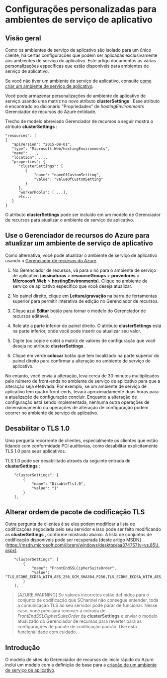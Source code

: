 <properties
    pageTitle="Configurações personalizadas para ambientes de serviço de aplicativo"
    description="Configurações personalizadas para ambientes de serviço de aplicativo"
    services="app-service"
    documentationCenter=""
    authors="stefsch"
    manager="nirma"
    editor=""/>

<tags
    ms.service="app-service"
    ms.workload="na"
    ms.tgt_pltfrm="na"
    ms.devlang="na"
    ms.topic="article"
    ms.date="08/22/2016"
    ms.author="stefsch"/>

# <a name="custom-configuration-settings-for-app-service-environments"></a>Configurações personalizadas para ambientes de serviço de aplicativo

## <a name="overview"></a>Visão geral ##
Como os ambientes de serviço de aplicativo são isolado para um único cliente, há certas configurações que podem ser aplicadas exclusivamente aos ambientes de serviço do aplicativo. Este artigo documentos as várias personalizações específicas que estão disponíveis para ambientes de serviço de aplicativo.

Se você não tiver um ambiente de serviço de aplicativo, consulte [como criar um ambiente de serviço de aplicativo](app-service-web-how-to-create-an-app-service-environment.md).

Você pode armazenar personalizações de ambiente de aplicativo de serviço usando uma matriz no novo atributo **clusterSettings** . Esse atributo é encontrado no dicionário "Propriedades" de *hostingEnvironments* Gerenciador de recursos do Azure entidade.

Trecho de modelo abreviado Gerenciador de recursos a seguir mostra o atributo **clusterSettings** :


    "resources": [
    {
       "apiVersion": "2015-08-01",
       "type": "Microsoft.Web/hostingEnvironments",
       "name": ...,
       "location": ...,
       "properties": {
          "clusterSettings": [
             {
                 "name": "nameOfCustomSetting",
                 "value": "valueOfCustomSetting"
             }
          ],
          "workerPools": [ ...],
          etc...
       }
    }

O atributo **clusterSettings** pode ser incluído em um modelo de Gerenciador de recursos para atualizar o ambiente de serviço de aplicativo.

## <a name="use-azure-resource-explorer-to-update-an-app-service-environment"></a>Use o Gerenciador de recursos do Azure para atualizar um ambiente de serviço de aplicativo
Como alternativa, você pode atualizar o ambiente de serviço de aplicativo usando o [Gerenciador de recursos do Azure](https://resources.azure.com).  

1. No Gerenciador de recursos, vá para o nó para o ambiente de serviço de aplicativo (**assinaturas** > **resourceGroups** > **provedores** > **Micrososft.Web** > **hostingEnvironments**). Clique no ambiente de serviço de aplicativo específico que você deseja atualizar.

2. No painel direito, clique em **Leitura/gravação** na barra de ferramentas superior para permitir interativa de edição no Gerenciador de recursos.  

3. Clique azul **Editar** botão para tornar o modelo do Gerenciador de recursos editável.

4. Role até a parte inferior do painel direito. O atributo **clusterSettings** está na parte inferior, onde você pode inserir ou atualizar seu valor.

5. Digite (ou copie e cole) a matriz de valores de configuração que você deseja no atributo **clusterSettings** .  

6. Clique em verde **colocar** botão que tem localizado na parte superior do painel direito para confirmar a alteração no ambiente de serviço de aplicativo.

No entanto, você envia a alteração, leva cerca de 30 minutos multiplicados pelo número de front-ends no ambiente de serviço de aplicativo para que a alteração seja efetivada.
Por exemplo, se um ambiente de serviço de aplicativo tem quatro front-ends, levará aproximadamente duas horas para a atualização de configuração concluir. Enquanto a alteração de configuração está sendo implementada, nenhuma outra operações de dimensionamento ou operações de alteração de configuração podem ocorrer no ambiente de serviço de aplicativo.

## <a name="disable-tls-10"></a>Desabilitar o TLS 1.0 ##
Uma pergunta recorrente de clientes, especialmente os clientes que estão lidando com conformidade PCI auditorias, como desabilitar explicitamente TLS 1.0 para seus aplicativos.

TLS 1.0 pode ser desabilitado através da seguinte entrada de **clusterSettings** :

        "clusterSettings": [
            {
                "name": "DisableTls1.0",
                "value": "1"
            }
        ],

## <a name="change-tls-cipher-suite-order"></a>Alterar ordem de pacote de codificação TLS ##
Outra pergunta de clientes é se eles podem modificar a lista de codificações negociada pelo seu servidor e isso pode ser feito modificando as **clusterSettings** , conforme mostrado abaixo. A lista de conjuntos de codificação disponíveis pode ser recuperada [deste artigo MSDN] (https://msdn.microsoft.com/library/windows/desktop/aa374757(v=vs.85\).aspx).

        "clusterSettings": [
            {
                "name": "FrontEndSSLCipherSuiteOrder",
                "value": "TLS_ECDHE_ECDSA_WITH_AES_256_GCM_SHA384_P256,TLS_ECDHE_ECDSA_WITH_AES_128_GCM_SHA256_P256,TLS_ECDHE_RSA_WITH_AES_256_CBC_SHA384_P256,TLS_ECDHE_RSA_WITH_AES_128_CBC_SHA256_P256,TLS_ECDHE_RSA_WITH_AES_256_CBC_SHA_P256,TLS_ECDHE_RSA_WITH_AES_128_CBC_SHA_P256"
            }
        ],

> [AZURE.WARNING]  Se valores incorretos estão definidos para o conjunto de codificação que SChannel não consegue entender, toda a comunicação TLS ao seu servidor pode parar de funcionar. Nesse caso, você precisará remover a entrada de *FrontEndSSLCipherSuiteOrder* da **clusterSettings** e enviar o modelo atualizado do Gerenciador de recursos para reverter para as configurações de pacote de codificação padrão.  Use esta funcionalidade com cuidado.

## <a name="get-started"></a>Introdução
O modelo de sites do Gerenciador de recursos de início rápido do Azure inclui um modelo com a definição de base para a [criação de um ambiente de serviço de aplicativo](https://azure.microsoft.com/documentation/templates/201-web-app-ase-create/).


<!-- LINKS -->

<!-- IMAGES -->

